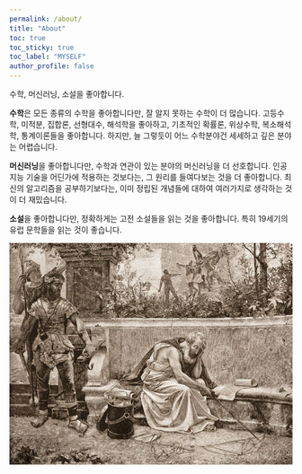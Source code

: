 ```yaml
---
permalink: /about/
title: "About"
toc: true
toc_sticky: true
toc_label: "MYSELF"
author_profile: false
---
```


수학, 머신러닝, 소설을 좋아합니다.

**수학**은 모든 종류의 수학을 좋아합니다만, 잘 알지 못하는 수학이 더 많습니다.
고등수학, 미적분, 집합론, 선형대수, 해석학을 좋아하고, 기초적인 확률론, 위상수학, 복소해석학, 통계이론들을 좋아합니다.
하지만, 늘 그렇듯이 어느 수학분야건 세세하고 깊은 분야는 어렵습니다.

**머신러닝**을 좋아합니다만, 수학과 연관이 있는 분야의 머신러닝을 더 선호합니다.
인공지능 기술을 어딘가에 적용하는 것보다는, 그 원리를 들여다보는 것을 더 좋아합니다.
최신의 알고리즘을 공부하기보다는, 이미 정립된 개념들에 대하여 여러가지로 생각하는 것이 더 재밌습니다.

**소설**을 좋아합니다만, 정확하게는 고전 소설들을 읽는 것을 좋아합니다.
특히 19세기의 유럽 문학들을 읽는 것이 좋습니다.

<img src="\assets\images\archimedes.webp" alt="about" style="max-width: 100%; height: auto;"/>